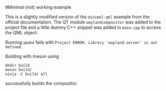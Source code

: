 #Minimal (not) working example

This is a slightly modified version of the `minimal-qml` example from the official documentation.
The QT module `waylandcompositor` was added to the project file and a little dummy C++ snippet was added in `main.cpp` to access the QML object.

Running `qmake` fails with `Project ERROR: Library 'wayland-server' is not defined.`

Building with meson using
```
mkdir build
meson build/
ninja -C build/ all
```
successfully builds the compositor.
